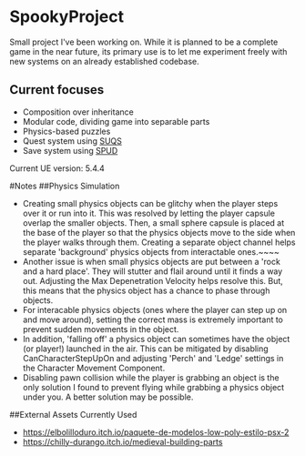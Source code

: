 # SpookyProject
Small project I've been working on. While it is planned to be a complete game in the near future, its primary use is to let me experiment freely with new systems
on an already established codebase.

## Current focuses
- Composition over inheritance
- Modular code, dividing game into separable parts
- Physics-based puzzles
- Quest system using [SUQS](https://github.com/sinbad/SUQS)
- Save system using [SPUD](https://github.com/sinbad/SPUD)

Current UE version: 5.4.4

#Notes
##Physics Simulation
- Creating small physics objects can be glitchy when the player steps over it or run into it.
This was resolved by letting the player capsule overlap the smaller objects.
Then, a small sphere capsule is placed at the base of the player so that the physics objects move
to the side when the player walks through them. Creating a separate object channel helps separate
'background' physics objects from interactable ones.~~~~
- Another issue is when small physics objects are put between a 'rock and a hard place'. They will
stutter and flail around until it finds a way out. Adjusting the Max Depenetration Velocity helps resolve this.
But, this means that the physics object has a chance to phase through objects.
- For interacable physics objects (ones where the player can step up on and move around),
setting the correct mass is extremely important to prevent sudden movements in the object.
- In addition, 'falling off' a physics object can sometimes have the object (or player!) launched in
the air. This can be mitigated by disabling CanCharacterStepUpOn and adjusting 'Perch' and 'Ledge' settings in the Character Movement Component.
- Disabling pawn collision while the player is grabbing an object is the only solution I found to prevent
flying while grabbing a physics object under you. A better solution may be possible.

##External Assets Currently Used
- https://elbolilloduro.itch.io/paquete-de-modelos-low-poly-estilo-psx-2
- https://chilly-durango.itch.io/medieval-building-parts
